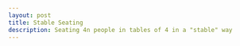 ```yaml
---
layout: post
title: Stable Seating
description: Seating 4n people in tables of 4 in a "stable" way
---
```

